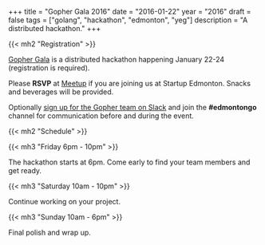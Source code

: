 +++
title = "Gopher Gala 2016"
date = "2016-01-22"
year = "2016"
draft = false
tags = ["golang", "hackathon", "edmonton", "yeg"]
description = "A distributed hackathon."
+++

{{< mh2 "Registration" >}}

[Gopher Gala](http://gophergala.com/) is a distributed hackathon happening January 22-24 (registration is required).

Please **RSVP** at [Meetup](https://www.meetup.com/startupedmonton/events/227274239/) if you are joining us at Startup Edmonton. Snacks and beverages will be provided.

Optionally [sign up for the Gopher team on Slack](https://bit.ly/go-slack-signup) and join the **#edmontongo** channel for communication before and during the event.

{{< mh2 "Schedule" >}}

{{< mh3 "Friday 6pm - 10pm" >}}

The hackathon starts at 6pm. Come early to find your team members and get ready.

{{< mh3 "Saturday 10am - 10pm" >}}

Continue working on your project.

{{< mh3 "Sunday 10am - 6pm" >}}

Final polish and wrap up.
